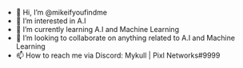- 👋 Hi, I’m @mikeifyoufindme
- 👀 I’m interested in A.I 
- 🌱 I’m currently learning A.I and Machine Learning
- 💞️ I’m looking to collaborate on anything related to A.I and Machine Learning
- 📫 How to reach me via Discord: Mykull | Pixl Networks#9999

<!---
mikeifyoufindme/mikeifyoufindme is a ✨ special ✨ repository because its `README.md` (this file) appears on your GitHub profile.
You can click the Preview link to take a look at your changes.
--->
